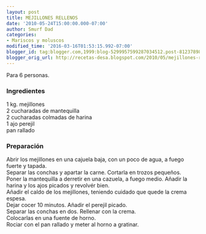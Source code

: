 ```yaml
---
layout: post
title: MEJILLONES RELLENOS
date: '2010-05-24T15:00:00.000-07:00'
author: Smurf Dad
categories:
- Mariscos y moluscos
modified_time: '2016-03-16T01:53:15.992-07:00'
blogger_id: tag:blogger.com,1999:blog-5299957599287034512.post-8123789892248667728
blogger_orig_url: http://recetas-desa.blogspot.com/2010/05/mejillones-rellenos.html
---
```


Para 6 personas.<br><h3>Ingredientes</h3><p>1 kg. mejillones<br/>2 cucharadas de mantequilla<br/>2 cucharadas colmadas de harina<br/>1 ajo perejil<br/>pan rallado</p><h3>Preparaci&oacute;n</h3><p>Abrir los mejillones en una cajuela baja, con un poco de agua, a fuego fuerte y tapada.<br/>Separar las conchas y apartar la carne. Cortarla en trozos peque&ntilde;os.<br/>Poner la mantequilla a derretir en una cazuela, a fuego medio. A&ntilde;adir la harina y los ajos picados y revolv&eacute;r bien.<br/>A&ntilde;adir el caldo de los mejillones, teniendo cuidado que quede la crema espesa.<br/>Dejar cocer 10 minutos. A&ntilde;adir el perejil picado.<br/>Separar las conchas en dos. Rellenar con la crema.<br/>Colocarlas en una fuente de horno.<br/>Rociar con el pan rallado y meter al horno a gratinar.</p>